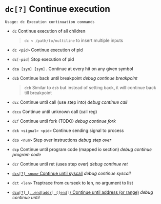 <!-- TITLE: dc -->

#  `dc[?]` Continue execution


```
Usage: dc Execution continuation commands
```


- `dc` Continue execution of all children
	> `dc < /path/to/multiline` to insert multiple inputs
- `dc <pid>` Continue execution of pid
- `dc[-pid]` Stop execution of pid
- `dca [sym] [sym].` Continue at every hit on any given symbol
- `dcb` Continue back until breakpoint _debug continue breakpoint_
	> `dcb` Similar to `dsb` but instead of setting back, it will continue back till breakpoint
- `dcc` Continue until call (use step into) _debug continue call_
- `dccu` Continue until unknown call (call reg)
- `dcf` Continue until fork (TODO) _debug continue fork_
- `dck <signal> <pid>` Continue sending signal to process
- `dco <num>` Step over <num> instructions _debug step over_
- `dcp` Continue until program code (mapped io section) _debug continue program code_
- `dcr` Continue until ret (uses step over) _debug continue ret_

- [ `dcs[?] <num>` Continue until syscall](/options/d/dc/dcs) _debug continue syscall_

- `dct <len>` Traptrace from curseek to len, no argument to list

- [ `dcu[?] [..end|addr] ([end])` Continue until address (or range)](/options/d/dc/dcu) _debug continue until_

<p hidden>dc dca dcb dcc dccu dcf dck dco dcp dcr dcs dct dcu</p>